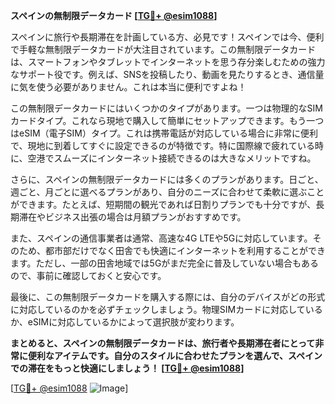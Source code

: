 **スペインの無制限データカード [[TG💪+ @esim1088](https://t.me/s/esim1088)]**

スペインに旅行や長期滞在を計画している方、必見です！スペインでは今、便利で手軽な無制限データカードが大注目されています。この無制限データカードは、スマートフォンやタブレットでインターネットを思う存分楽しむための強力なサポート役です。例えば、SNSを投稿したり、動画を見たりするとき、通信量に気を使う必要がありません。これは本当に便利ですよね！

この無制限データカードにはいくつかのタイプがあります。一つは物理的なSIMカードタイプ。これなら現地で購入して簡単にセットアップできます。もう一つはeSIM（電子SIM）タイプ。これは携帯電話が対応している場合に非常に便利で、現地に到着してすぐに設定できるのが特徴です。特に国際線で疲れている時に、空港でスムーズにインターネット接続できるのは大きなメリットですね。

さらに、スペインの無制限データカードには多くのプランがあります。日ごと、週ごと、月ごとに選べるプランがあり、自分のニーズに合わせて柔軟に選ぶことができます。たとえば、短期間の観光であれば日割りプランでも十分ですが、長期滞在やビジネス出張の場合は月額プランがおすすめです。

また、スペインの通信事業者は通常、高速な4G LTEや5Gに対応しています。そのため、都市部だけでなく田舎でも快適にインターネットを利用することができます。ただし、一部の田舎地域では5Gがまだ完全に普及していない場合もあるので、事前に確認しておくと安心です。

最後に、この無制限データカードを購入する際には、自分のデバイスがどの形式に対応しているのかを必ずチェックしましょう。物理SIMカードに対応しているか、eSIMに対応しているかによって選択肢が変わります。

**まとめると、スペインの無制限データカードは、旅行者や長期滞在者にとって非常に便利なアイテムです。自分のスタイルに合わせたプランを選んで、スペインでの滞在をもっと快適にしましょう！ [[TG💪+ @esim1088](https://t.me/s/esim1088)]**

[[TG💪+ @esim1088](https://t.me/s/esim1088) ![Image](https://i.postimg.cc/Y0z9fWf4/image.png)]